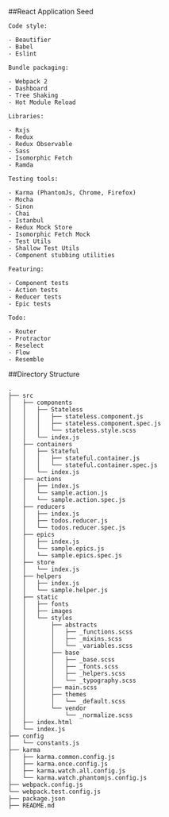 ##React Application Seed


`Code style:`

	- Beautifier
	- Babel
	- Eslint

`Bundle packaging:`

	- Webpack 2
	- Dashboard
	- Tree Shaking
	- Hot Module Reload
	
`Libraries:`

	- Rxjs
	- Redux
	- Redux Observable
	- Sass
	- Isomorphic Fetch
	- Ramda

`Testing tools:`

	- Karma (PhantomJs, Chrome, Firefox)
	- Mocha
	- Sinon
	- Chai
	- Istanbul
	- Redux Mock Store
	- Isomorphic Fetch Mock
	- Test Utils
	- Shallow Test Utils
	- Component stubbing utilities

`Featuring:`

	- Component tests
	- Action tests
	- Reducer tests
	- Epic tests

`Todo:`

	- Router
	- Protractor
	- Reselect
	- Flow
	- Resemble

##Directory Structure

	.
	├── src
	│   ├── components
	│   │   ├── Stateless
	│   │   │   ├── stateless.component.js
	│   │   │   ├── stateless.component.spec.js
	│   │   │   └── stateless.style.scss
	│   │   └── index.js
	│   ├── containers
	│   │   ├── Stateful
	│   │   │   ├── stateful.container.js
	│   │   │   └── stateful.container.spec.js
	│   │   └── index.js
	│   ├── actions
	│   │   ├── index.js
	│   │   └── sample.action.js
	│   │   └── sample.action.spec.js
	│   ├── reducers
	│   │   ├── index.js
	│   │   ├── todos.reducer.js
	│   │   └── todos.reducer.spec.js
	│   ├── epics
	│   │   ├── index.js
	│   │   └── sample.epics.js
	│   │   └── sample.epics.spec.js
	│   ├── store
	│   │   └── index.js
	│   ├── helpers
	│   │   ├── index.js
	│   │   └── sample.helper.js
	│   ├── static
	│   │   ├── fonts
	│   │   ├── images
	│   │   └── styles
	│   │       ├── abstracts
	│   │       │   ├── _functions.scss
	│   │       │   ├── _mixins.scss
	│   │       │   └── _variables.scss
	│   │       ├── base
	│   │       │   ├── _base.scss
	│   │       │   ├── _fonts.scss
	│   │       │   ├── _helpers.scss
	│   │       │   └── _typography.scss
	│   │       ├── main.scss
	│   │       ├── themes
	│   │       │   └── _default.scss
	│   │       └── vendor
	│   │           └── _normalize.scss
	│   ├── index.html
	│   └── index.js
	├── config
	│   └── constants.js
	├── karma
	│   ├── karma.common.config.js
	│   ├── karma.once.config.js
	│   ├── karma.watch.all.config.js
	│   └── karma.watch.phantomjs.config.js
	├── webpack.config.js
	└── webpack.test.config.js
	├── package.json
	├── README.md
